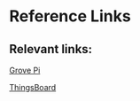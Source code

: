 # Reference Links

## Relevant links:

[Grove Pi](https://www.dexterindustries.com/grovepi/)

[ThingsBoard](https://thingsboard.io)
